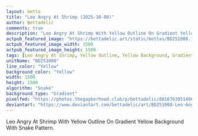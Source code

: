 ```yaml
---
layout: betta
title: "Leo Angry At Shrimp (2025-10-08)"
author: Bettadelic
comments: true
description: "Leo Angry At Shrimp With Yellow Outline On Gradient Yellow Background With Snake Pattern."
actpub_featured_image: "https://bettadelic.art/static/bettas/BD251008.jpg"
actpub_featured_image_width: 1500
actpub_featured_image_height: 1500
tags: [Leo Angry At Shrimp, Yellow Outline, Yellow Background, Gradient Background Pattern, Snake Pattern, October 2025]
unitName: "BD251008"
line_color: "Yellow"
background_color: "Yellow"
width: 1500
height: 1500
algorithm: "Snake"
background_type: "Gradient"
pixelfed: "https://photos.thegayborhood.club/p/bettadelic/881676395140662847"
deviantart: "https://www.deviantart.com/bettadelic/art/BD251008-Leo-Angry-At-Shrimp-2025-10-08-1250454042"
---
```


Leo Angry At Shrimp With Yellow Outline On Gradient Yellow Background With Snake Pattern.
